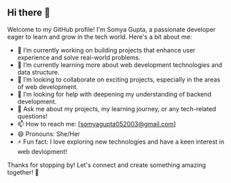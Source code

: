 ## Hi there 👋

Welcome to my GitHub profile! I'm Somya Gupta, a passionate developer eager to learn and grow in the tech world. Here's a bit about me:

- 🔭 I’m currently working on building projects that enhance user experience and solve real-world problems.
- 🌱 I’m currently learning more about web development technologies and data structure.
- 👯 I’m looking to collaborate on exciting projects, especially in the areas of web development.
- 🤔 I’m looking for help with deepening my understanding of backend development.
- 💬 Ask me about my projects, my learning journey, or any tech-related questions!
- 📫 How to reach me: [somyagupta052003@gmail.com]
- 😄 Pronouns: She/Her
- ⚡ Fun fact: I love exploring new technologies and have a keen interest in web devlopment!

Thanks for stopping by! Let's connect and create something amazing together! 🚀
